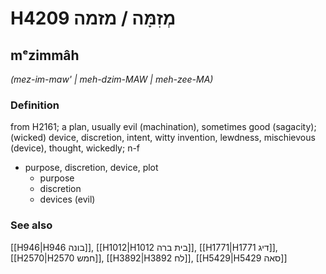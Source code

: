 # H4209 מְזִמָּה / מזמה

## mᵉzimmâh

_(mez-im-maw' | meh-dzim-MAW | meh-zee-MA)_

### Definition

from H2161; a plan, usually evil (machination), sometimes good (sagacity); (wicked) device, discretion, intent, witty invention, lewdness, mischievous (device), thought, wickedly; n-f

- purpose, discretion, device, plot
  - purpose
  - discretion
  - devices (evil)

### See also

[[H946|H946 בונה]], [[H1012|H1012 בית ברה]], [[H1771|H1771 דיג]], [[H2570|H2570 חמש]], [[H3892|H3892 לח]], [[H5429|H5429 סאה]]
